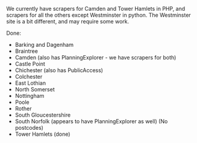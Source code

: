We currently have scrapers for Camden and Tower Hamlets in PHP, and scrapers for all the others except Westminster in python. The Westminster site is a bit different, and may require some work.

Done:

  * Barking and Dagenham
  * Braintree
  * Camden (also has PlanningExplorer - we have scrapers for both)
  * Castle Point
  * Chichester (also has PublicAccess)
  * Colchester
  * East Lothian
  * North Somerset
  * Nottingham
  * Poole
  * Rother
  * South Gloucestershire
  * South Norfolk (appears to have PlanningExplorer as well) (No postcodes)
  * Tower Hamlets (done)